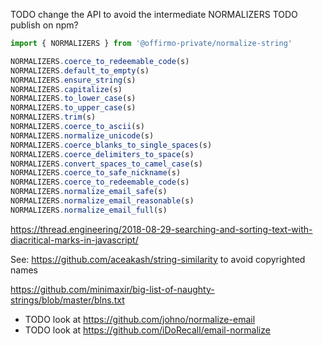 
TODO change the API to avoid the intermediate NORMALIZERS
TODO publish on npm?


```ts
import { NORMALIZERS } from '@offirmo-private/normalize-string'

NORMALIZERS.coerce_to_redeemable_code(s)
NORMALIZERS.default_to_empty(s)
NORMALIZERS.ensure_string(s)
NORMALIZERS.capitalize(s)
NORMALIZERS.to_lower_case(s)
NORMALIZERS.to_upper_case(s)
NORMALIZERS.trim(s)
NORMALIZERS.coerce_to_ascii(s)
NORMALIZERS.normalize_unicode(s)
NORMALIZERS.coerce_blanks_to_single_spaces(s)
NORMALIZERS.coerce_delimiters_to_space(s)
NORMALIZERS.convert_spaces_to_camel_case(s)
NORMALIZERS.coerce_to_safe_nickname(s)
NORMALIZERS.coerce_to_redeemable_code(s)
NORMALIZERS.normalize_email_safe(s)
NORMALIZERS.normalize_email_reasonable(s)
NORMALIZERS.normalize_email_full(s)
```
https://thread.engineering/2018-08-29-searching-and-sorting-text-with-diacritical-marks-in-javascript/

See: https://github.com/aceakash/string-similarity
to avoid copyrighted names

https://github.com/minimaxir/big-list-of-naughty-strings/blob/master/blns.txt

* TODO look at https://github.com/johno/normalize-email
* TODO look at https://github.com/iDoRecall/email-normalize
